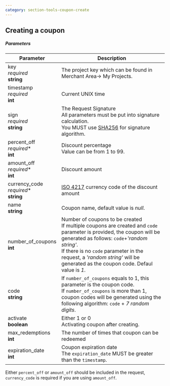 ```yaml
---
category: section-tools-coupon-create
---
```

## Creating a coupon

##### Parameters

|Parameter|Description|
|---|---|
|key<br> *required*<br> **string**|The project key which can be found in Merchant Area→ My Projects.|
|timestamp<br> *required*<br> **int**|Current UNIX time|
|sign<br> *required*<br> **string**|The Request Signature<br> All parameters must be put into signature calculation.<br> You MUST use [SHA256](/reference/signature-calculation) for signature algorithm.|
|percent_off <br> *required<span>*</span>*<br> **int**|Discount percentage<br> Value can be from 1 to 99.|
|amount_off <br> *required<span>*</span>*<br> **int**|Discount amount|
|currency_code  <br>  *required<span>*</span>*<br>  **string** |[ISO 4217](https://en.wikipedia.org/wiki/ISO_4217) currency code of the discount amount|
|name<br> **string**|Coupon name, default value is *null*.|
|number_of_coupons<br> **int**|Number of coupons to be created<br> If multiple coupons are created and ```code``` parameter is provided, the coupon will be generated as follows: ```code```+*'random string'*.<br> If there is no ```code``` parameter in the request, a *'random string'* will be generated as the coupon code. Defaul value is *1*.|
|code<br> **string**|If ```number_of_coupons``` equals to 1, this parameter is the coupon code.<br> If ```number_of_coupons``` is more than 1, coupon codes will be generated using the following algorithm: ```code``` + *7 random digits*.|
|activate<br> **boolean**|Either 1 or 0<br> Activating coupon after creating.|
|max_redemptions<br> **int**|The number of times that coupon can be redeemed|
|expiration_date<br> **int**|Coupon expiration date<br> The ```expiration_date``` MUST be greater than the ```timestamp```.|


Either ```percent_off``` or ```amount_off``` should be included in the request, ```currency_code``` is required if you are using ```amount_off```.
